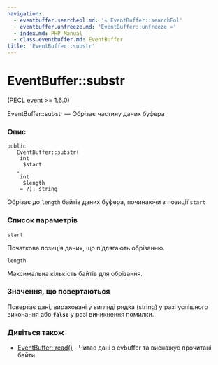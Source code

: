 ```yaml
---
navigation:
  - eventbuffer.searcheol.md: '« EventBuffer::searchEol'
  - eventbuffer.unfreeze.md: 'EventBuffer::unfreeze »'
  - index.md: PHP Manual
  - class.eventbuffer.md: EventBuffer
title: 'EventBuffer::substr'
---
```

# EventBuffer::substr

(PECL event >= 1.6.0)

EventBuffer::substr — Обрізає частину даних буфера

### Опис

```methodsynopsis
public
   EventBuffer::substr(
    int
     $start
   , 
    int
     $length
    = ?): string
```

Обрізає до `length` байтів даних буфера, починаючи з позиції `start`

### Список параметрів

`start`

Початкова позиція даних, що підлягають обрізанню.

`length`

Максимальна кількість байтів для обрізання.

### Значення, що повертаються

Повертає дані, вираховані у вигляді рядка (string) у разі успішного виконання або **`false`** у разі виникнення помилки.

### Дивіться також

-   [EventBuffer::read()](eventbuffer.read.md) - Читає дані з evbuffer та виснажує прочитані байти
